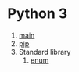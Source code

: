 # Python 3

1.  [main](main.py)
1.  [pip](pip.md)
1.  Standard library
    1.  [enum](enum_cheat.py)
